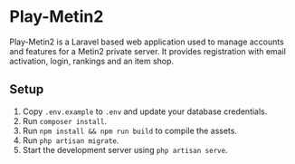 # Play-Metin2

Play-Metin2 is a Laravel based web application used to manage accounts and features for a Metin2 private server. It provides registration with email activation, login, rankings and an item shop.

## Setup

1. Copy `.env.example` to `.env` and update your database credentials.
2. Run `composer install`.
3. Run `npm install && npm run build` to compile the assets.
4. Run `php artisan migrate`.
5. Start the development server using `php artisan serve`.

